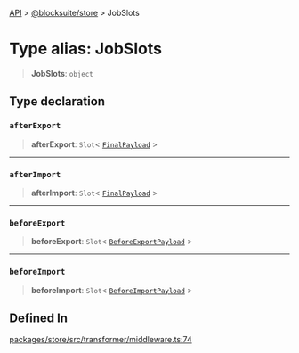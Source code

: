 [API](../../../index.md) > [@blocksuite/store](../index.md) > JobSlots

# Type alias: JobSlots

> **JobSlots**: `object`

## Type declaration

### `afterExport`

> **afterExport**: `Slot`\< [`FinalPayload`](type-alias.FinalPayload.md) \>

***

### `afterImport`

> **afterImport**: `Slot`\< [`FinalPayload`](type-alias.FinalPayload.md) \>

***

### `beforeExport`

> **beforeExport**: `Slot`\< [`BeforeExportPayload`](type-alias.BeforeExportPayload.md) \>

***

### `beforeImport`

> **beforeImport**: `Slot`\< [`BeforeImportPayload`](type-alias.BeforeImportPayload.md) \>

## Defined In

[packages/store/src/transformer/middleware.ts:74](https://github.com/Saul-Mirone/blocksuite/blob/f2324b82e/packages/store/src/transformer/middleware.ts#L74)
